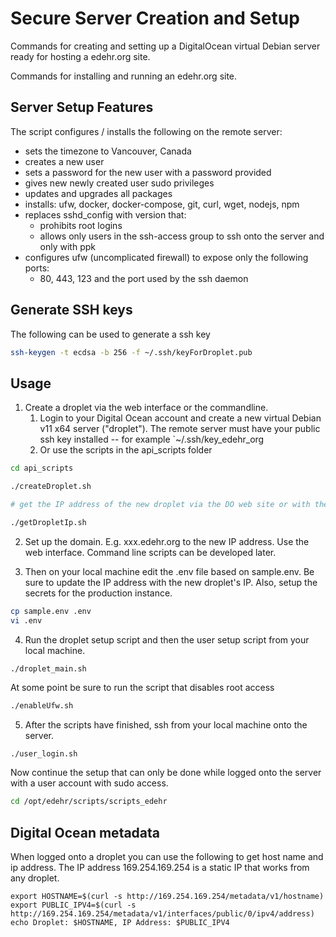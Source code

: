 # Secure Server Creation and Setup

Commands for creating and setting up a DigitalOcean virtual Debian server ready for hosting a edehr.org site.

Commands for installing and running an edehr.org site.

## Server Setup Features

The script configures / installs the following on the remote server:

  * sets the timezone to Vancouver, Canada
  * creates a new user
  * sets a password for the new user with a password provided
  * gives new newly created user sudo privileges
  * updates and upgrades all packages
  * installs: ufw, docker, docker-compose, git, curl, wget, nodejs, npm
  * replaces sshd_config with version that:
    * prohibits root logins
    * allows only users in the ssh-access group to ssh onto the server and only with ppk
  * configures ufw (uncomplicated firewall) to expose only the following ports:
    * 80, 443, 123 and the port used by the ssh daemon

## Generate SSH keys

The following can be used to generate a ssh key
```bash
ssh-keygen -t ecdsa -b 256 -f ~/.ssh/keyForDroplet.pub
```

## Usage

1) Create a droplet via the web interface or the commandline.
   1) Login to your Digital Ocean account and create a new virtual Debian v11 x64 server ("droplet").  The remote server must have your public ssh key installed -- for example `~/.ssh/key_edehr_org 
   2) Or use the scripts in the api_scripts folder
```bash
cd api_scripts

./createDroplet.sh

# get the IP address of the new droplet via the DO web site or with the script. Use the id returned in the create call above

./getDropletIp.sh
```

2) Set up the domain. E.g. xxx.edehr.org to the new IP address. Use the web interface.  Command line scripts can be developed later.

3) Then on your local machine edit the .env file based on sample.env.  Be sure to update the IP address with the new droplet's IP. Also, setup the secrets for the production instance.

```bash
cp sample.env .env
vi .env
```

4) Run the droplet setup script and then the user setup script from your local machine.

```bash
./droplet_main.sh
````


At some point be sure to run the script that disables root access
```bash
./enableUfw.sh
```

5) After the scripts have finished, ssh from your local machine onto the server.
```
./user_login.sh
```
Now continue the setup that can only be done while logged onto the server with a user account with sudo access.

```bash
cd /opt/edehr/scripts/scripts_edehr

```

## Digital Ocean metadata

When logged onto a droplet you can use the following to get host name and ip address.  The IP address
169.254.169.254 is a static IP that works from any droplet.

```
export HOSTNAME=$(curl -s http://169.254.169.254/metadata/v1/hostname)
export PUBLIC_IPV4=$(curl -s http://169.254.169.254/metadata/v1/interfaces/public/0/ipv4/address)
echo Droplet: $HOSTNAME, IP Address: $PUBLIC_IPV4
```